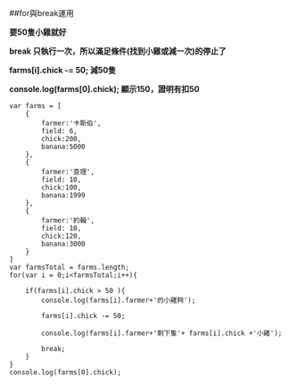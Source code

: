 ##for與break運用

**要50隻小雞就好**

**break 只執行一次，所以滿足條件(找到小雞或減一次)的停止了**

**farms[i].chick -= 50; 減50隻**

**console.log(farms[0].chick); 顯示150，證明有扣50**


```
var farms = [
    {
        farmer:'卡斯伯',
        field: 6,
        chick:200,
        banana:5000
    },
    {
        farmer:'查理',
        field: 10,
        chick:100,
        banana:1999
    },
    {
        farmer:'約翰',
        field: 10,
        chick:120,
        banana:3000
    }
]
var farmsTotal = farms.length;
for(var i = 0;i<farmsTotal;i++){
    
    if(farms[i].chick > 50 ){
        console.log(farms[i].farmer+'的小雞夠');
        
        farms[i].chick -= 50;

        console.log(farms[i].farmer+'剩下隻'+ farms[i].chick +'小雞');

        break;
    }
}
console.log(farms[0].chick);
```